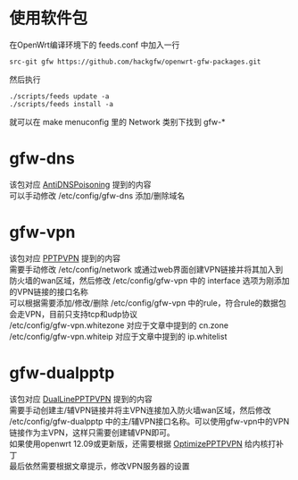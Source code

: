 # 使用软件包
在OpenWrt编译环境下的 feeds.conf 中加入一行

    src-git gfw https://github.com/hackgfw/openwrt-gfw-packages.git
    
然后执行

    ./scripts/feeds update -a
    ./scripts/feeds install -a
    
就可以在 make menuconfig 里的 Network 类别下找到 gfw-*

# gfw-dns
该包对应 [AntiDNSPoisoning](AntiDNSPoisoning.md) 提到的内容  
可以手动修改 /etc/config/gfw-dns 添加/删除域名  

# gfw-vpn
该包对应 [PPTPVPN](PPTPVPN.md) 提到的内容  
需要手动修改 /etc/config/network 或通过web界面创建VPN链接并将其加入到防火墙的wan区域，然后修改 /etc/config/gfw-vpn 中的 interface 选项为刚添加的VPN链接的接口名称  
可以根据需要添加/修改/删除 /etc/config/gfw-vpn 中的rule，符合rule的数据包会走VPN，目前只支持tcp和udp协议  
/etc/config/gfw-vpn.whitezone 对应于文章中提到的 cn.zone  
/etc/config/gfw-vpn.whiteip 对应于文章中提到的 ip.whitelist  

# gfw-dualpptp
该包对应 [DualLinePPTPVPN](DualLinePPTPVPN.md) 提到的内容  
需要手动创建主/辅VPN链接并将主VPN连接加入防火墙wan区域，然后修改 /etc/config/gfw-dualpptp 中的主/辅VPN接口名称。可以使用gfw-vpn中的VPN链接作为主VPN，这样只需要创建辅VPN即可。  
如果使用openwrt 12.09或更新版，还需要根据 [OptimizePPTPVPN](OptimizePPTPVPN.md) 给内核打补丁  
最后依然需要根据文章提示，修改VPN服务器的设置  
